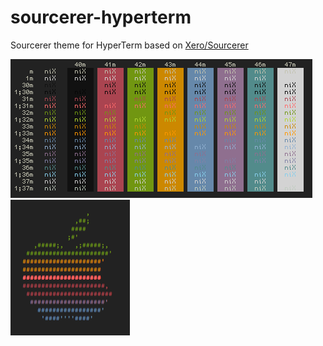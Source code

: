 # sourcerer-hyperterm
Sourcerer theme for HyperTerm based on [Xero/Sourcerer](http://github.com/xero/sourcerer)

![colors](samples/termcolors.png) ![sample](samples/osxey.png)

